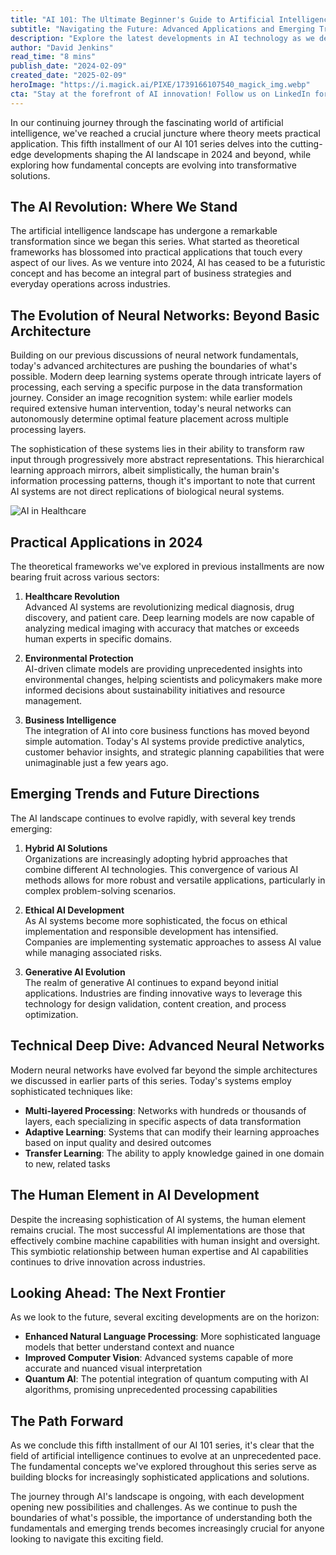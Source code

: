 ```yaml
---
title: "AI 101: The Ultimate Beginner's Guide to Artificial Intelligence — Part 5"
subtitle: "Navigating the Future: Advanced Applications and Emerging Trends in AI"
description: "Explore the latest developments in AI technology as we delve into advanced applications, emerging trends, and the future of artificial intelligence. From healthcare to environmental protection, discover how AI is transforming industries and shaping our future in 2024 and beyond."
author: "David Jenkins"
read_time: "8 mins"
publish_date: "2024-02-09"
created_date: "2025-02-09"
heroImage: "https://i.magick.ai/PIXE/1739166107540_magick_img.webp"
cta: "Stay at the forefront of AI innovation! Follow us on LinkedIn for daily updates on artificial intelligence breakthroughs, industry insights, and exclusive content from our expert contributors."
---
```


In our continuing journey through the fascinating world of artificial intelligence, we've reached a crucial juncture where theory meets practical application. This fifth installment of our AI 101 series delves into the cutting-edge developments shaping the AI landscape in 2024 and beyond, while exploring how fundamental concepts are evolving into transformative solutions.

## The AI Revolution: Where We Stand

The artificial intelligence landscape has undergone a remarkable transformation since we began this series. What started as theoretical frameworks has blossomed into practical applications that touch every aspect of our lives. As we venture into 2024, AI has ceased to be a futuristic concept and has become an integral part of business strategies and everyday operations across industries.

## The Evolution of Neural Networks: Beyond Basic Architecture

Building on our previous discussions of neural network fundamentals, today's advanced architectures are pushing the boundaries of what's possible. Modern deep learning systems operate through intricate layers of processing, each serving a specific purpose in the data transformation journey. Consider an image recognition system: while earlier models required extensive human intervention, today's neural networks can autonomously determine optimal feature placement across multiple processing layers.

The sophistication of these systems lies in their ability to transform raw input through progressively more abstract representations. This hierarchical learning approach mirrors, albeit simplistically, the human brain's information processing patterns, though it's important to note that current AI systems are not direct replications of biological neural systems.

![AI in Healthcare](https://i.magick.ai/PIXE/1739166107543_magick_img.webp)

## Practical Applications in 2024

The theoretical frameworks we've explored in previous installments are now bearing fruit across various sectors:

1. **Healthcare Revolution**  
   Advanced AI systems are revolutionizing medical diagnosis, drug discovery, and patient care. Deep learning models are now capable of analyzing medical imaging with accuracy that matches or exceeds human experts in specific domains.
   
2. **Environmental Protection**  
   AI-driven climate models are providing unprecedented insights into environmental changes, helping scientists and policymakers make more informed decisions about sustainability initiatives and resource management.
   
3. **Business Intelligence**  
   The integration of AI into core business functions has moved beyond simple automation. Today's AI systems provide predictive analytics, customer behavior insights, and strategic planning capabilities that were unimaginable just a few years ago.

## Emerging Trends and Future Directions

The AI landscape continues to evolve rapidly, with several key trends emerging:

1. **Hybrid AI Solutions**  
   Organizations are increasingly adopting hybrid approaches that combine different AI technologies. This convergence of various AI methods allows for more robust and versatile applications, particularly in complex problem-solving scenarios.

2. **Ethical AI Development**  
   As AI systems become more sophisticated, the focus on ethical implementation and responsible development has intensified. Companies are implementing systematic approaches to assess AI value while managing associated risks.

3. **Generative AI Evolution**  
   The realm of generative AI continues to expand beyond initial applications. Industries are finding innovative ways to leverage this technology for design validation, content creation, and process optimization.

## Technical Deep Dive: Advanced Neural Networks

Modern neural networks have evolved far beyond the simple architectures we discussed in earlier parts of this series. Today's systems employ sophisticated techniques like:

- **Multi-layered Processing**: Networks with hundreds or thousands of layers, each specializing in specific aspects of data transformation
- **Adaptive Learning**: Systems that can modify their learning approaches based on input quality and desired outcomes
- **Transfer Learning**: The ability to apply knowledge gained in one domain to new, related tasks

## The Human Element in AI Development

Despite the increasing sophistication of AI systems, the human element remains crucial. The most successful AI implementations are those that effectively combine machine capabilities with human insight and oversight. This symbiotic relationship between human expertise and AI capabilities continues to drive innovation across industries.

## Looking Ahead: The Next Frontier

As we look to the future, several exciting developments are on the horizon:

- **Enhanced Natural Language Processing**: More sophisticated language models that better understand context and nuance
- **Improved Computer Vision**: Advanced systems capable of more accurate and nuanced visual interpretation
- **Quantum AI**: The potential integration of quantum computing with AI algorithms, promising unprecedented processing capabilities

## The Path Forward

As we conclude this fifth installment of our AI 101 series, it's clear that the field of artificial intelligence continues to evolve at an unprecedented pace. The fundamental concepts we've explored throughout this series serve as building blocks for increasingly sophisticated applications and solutions.

The journey through AI's landscape is ongoing, with each development opening new possibilities and challenges. As we continue to push the boundaries of what's possible, the importance of understanding both the fundamentals and emerging trends becomes increasingly crucial for anyone looking to navigate this exciting field.